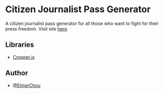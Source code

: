 # Citizen Journalist Pass Generator

A citizen journalist pass generator for all those who want to fight for their press freedom.  Visit site [here](https://fobshippingpoint.github.io/fake-recaptcha-generator).

## Libraries

- [Cropper.js](https://fengyuanchen.github.io/cropperjs/)

## Author

- [@ElmerChou](https://github.com/elmerchou)
